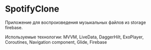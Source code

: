 # SpotifyClone

Приложение для воспроизведения музыкальных файлов из storage firebase.

Используемые технологии:
MVVM, LiveData, DaggerHilt, ExoPlayer, Coroutines, Navigation component, Glide, Firebase
